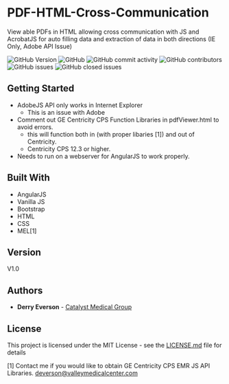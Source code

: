 # PDF-HTML-Cross-Communication
View able PDFs in HTML allowing cross communication with JS and AcrobatJS for auto filling data and extraction of data in both directions (IE Only, Adobe API Issue) 

![GitHub Version](https://img.shields.io/badge/Version-1.0-blue.svg?style=plastic)
![GitHub](https://img.shields.io/github/license/dneverson/PDF-HTML-Cross-Communication.svg?style=plastic)
![GitHub commit activity](https://img.shields.io/github/commit-activity/w/dneverson/PDF-HTML-Cross-Communication.svg?style=plastic)
![GitHub contributors](https://img.shields.io/github/contributors/dneverson/PDF-HTML-Cross-Communication.svg?style=plastic)
![GitHub issues](https://img.shields.io/github/issues/dneverson/PDF-HTML-Cross-Communication.svg?style=plastic)
![GitHub closed issues](https://img.shields.io/github/issues-closed/dneverson/PDF-HTML-Cross-Communication.svg?style=plastic)


## Getting Started

- AdobeJS API only works in Internet Explorer
  - This is an issue with Adobe
- Comment out GE Centricity CPS Function Libraries in pdfViewer.html to avoid errors.
  - this will function both in (with proper libaries [1]) and out of Centricity.
  - Centricity CPS 12.3 or higher.
- Needs to run on a webserver for AngularJS to work properly.


## Built With

* AngularJS
* Vanilla JS
* Bootstrap
* HTML
* CSS
* MEL[1]


## Version
V1.0

## Authors

* **Derry Everson** - [Catalyst Medical Group](https://www.catalystmedicalgroup.com)

## License

This project is licensed under the MIT License - see the [LICENSE.md](LICENSE.md) file for details

[1] Contact me if you would like to obtain GE Centricity CPS EMR JS API Libraries. deverson@valleymedicalcenter.com
